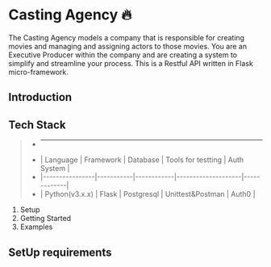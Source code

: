 # Casting Agency 🔥
The Casting Agency models a company that is responsible for creating movies and managing and assigning actors to those movies. You are an Executive Producer within the company and are creating a system to simplify and streamline your process.
This is a Restful API written in Flask micro-framework.

## Introduction
## Tech Stack
>*    ------------------------------------------------------------------------------
>*    |    Language    | Framework |  Database  | Tools for testting | Auth System |
>*    |----------------|-----------|------------|--------------------|-------------|
>*    | Python(v3.x.x) |   Flask   | Postgresql |  Unittest&Postman  |    Auth0    |

1. Setup
2. Getting Started
3. Examples


## SetUp requirements





